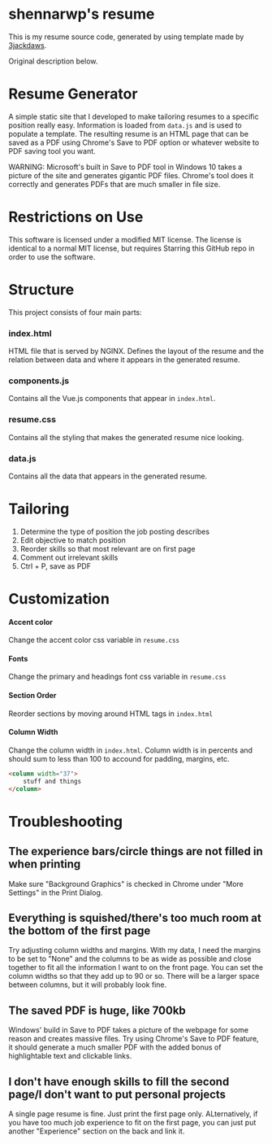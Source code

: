 # shennarwp's resume

This is my resume source code, generated by using template made by [3jackdaws](https://github.com/3jackdaws/resume-generator).

Original description below.

# Resume Generator
A simple static site that I developed to make tailoring resumes to a specific position really easy.  Information is loaded from `data.js` and is used to populate a template.  The resulting resume is an HTML page that can be saved as a PDF using Chrome's Save to PDF option or whatever website to PDF saving tool you want.

WARNING: Microsoft's built in Save to PDF tool in Windows 10 takes a picture of the site and generates gigantic PDF files.  Chrome's tool does it correctly and generates PDFs that are much smaller in file size.

# Restrictions on Use
This software is licensed under a modified MIT license.  The license is identical to a normal MIT license, but requires Starring this GitHub repo in order to use the software.


# Structure
This project consists of four main parts:

### index.html
HTML file that is served by NGINX.  Defines the layout of the resume and the relation between data and where it appears in the generated resume.

### components.js
Contains all the Vue.js components that appear in `index.html`.

### resume.css
Contains all the styling that makes the generated resume nice looking.

### data.js
Contains all the data that appears in the generated resume.


# Tailoring
1. Determine the type of position the job posting describes
2. Edit objective to match position
3. Reorder skills so that most relevant are on first page
4. Comment out irrelevant skills
5. Ctrl + P, save as PDF


# Customization

#### Accent color
Change the accent color css variable in `resume.css`


#### Fonts
Change the primary and headings font css variable in `resume.css`


#### Section Order
Reorder sections by moving around HTML tags in `index.html`


#### Column Width
Change the column width in `index.html`.  Column width is in percents and should sum to less than 100 to accound for padding, margins, etc.
```html
<column width="37">
    stuff and things
</column>
```

# Troubleshooting

## The experience bars/circle things are not filled in when printing
Make sure "Background Graphics" is checked in Chrome under "More Settings" in the Print Dialog.

## Everything is squished/there's too much room at the bottom of the first page
Try adjusting column widths and margins.  With my data, I need the margins to be set to "None" and the columns to be as wide as possible and close together to fit all the information I want to on the front page.  You can set the column widths so that they add up to 90 or so.  There will be a larger space between columns, but it will probably look fine.

## The saved PDF is huge, like 700kb
Windows' build in Save to PDF takes a picture of the webpage for some reason and creates massive files.  Try using Chrome's Save to PDF feature, it should generate a much smaller PDF with the added bonus of highlightable text and clickable links.

## I don't have enough skills to fill the second page/I don't want to put personal projects
A single page resume is fine.  Just print the first page only.  ALternatively, if you have too much job experience to fit on the first page, you can just put another "Experience" section on the back and link it.

